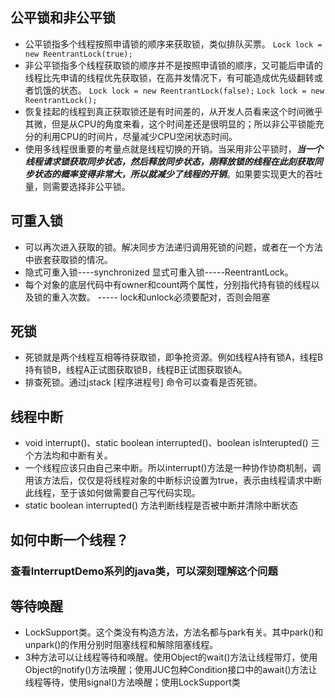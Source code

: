 ## 公平锁和非公平锁
* 公平锁指多个线程按照申请锁的顺序来获取锁，类似排队买票。
  ` Lock lock = new ReentrantLock(true); `
* 非公平锁指多个线程获取锁的顺序并不是按照申请锁的顺序，又可能后申请的线程比先申请的线程优先获取锁，在高并发情况下，有可能造成优先级翻转或者饥饿的状态。
  ` Lock lock = new ReentrantLock(false); `
  ` Lock lock = new ReentrantLock(); `   
* 恢复挂起的线程到真正获取锁还是有时间差的，从开发人员看来这个时间微乎其微，但是从CPU的角度来看，这个时间差还是很明显的；所以非公平锁能充分的利用CPU的时间片，尽量减少CPU空闲状态时间。
* 使用多线程很重要的考量点就是线程切换的开销。当采用非公平锁时，***当一个线程请求锁获取同步状态，然后释放同步状态，刚释放锁的线程在此刻获取同步状态的概率变得非常大，所以就减少了线程的开销***。如果要实现更大的吞吐量，则需要选择非公平锁。

## 可重入锁
* 可以再次进入获取的锁。解决同步方法递归调用死锁的问题，或者在一个方法中嵌套获取锁的情况。
* 隐式可重入锁----synchronized  显式可重入锁-----ReentrantLock。
* 每个对象的底层代码中有owner和count两个属性，分别指代持有锁的线程以及锁的重入次数。  ----- lock和unlock必须要配对，否则会阻塞

## 死锁
* 死锁就是两个线程互相等待获取锁，即争抢资源。例如线程A持有锁A，线程B持有锁B，线程A正试图获取锁B，线程B正试图获取锁A。
* 排查死锁。通过jstack [程序进程号] 命令可以查看是否死锁。

## 线程中断
* void interrupt()、static boolean interrupted()、boolean isInterupted() 三个方法均和中断有关。
* 一个线程应该只由自己来中断。所以interrupt()方法是一种协作协商机制，调用该方法后，仅仅是将线程对象的中断标识设置为true，表示由线程请求中断此线程，至于该如何做需要自己写代码实现。
* static boolean interrupted() 方法判断线程是否被中断并清除中断状态

## 如何中断一个线程？
### 查看InterruptDemo系列的java类，可以深刻理解这个问题

## 等待唤醒
* LockSupport类。这个类没有构造方法，方法名都与park有关。其中park()和unpark()的作用分别时阻塞线程和解除阻塞线程。
* 3种方法可以让线程等待和唤醒。使用Object的wait()方法让线程带灯，使用Object的notify()方法唤醒；使用JUC包种Condition接口中的await()方法让线程等待，使用signal()方法唤醒；使用LockSupport类